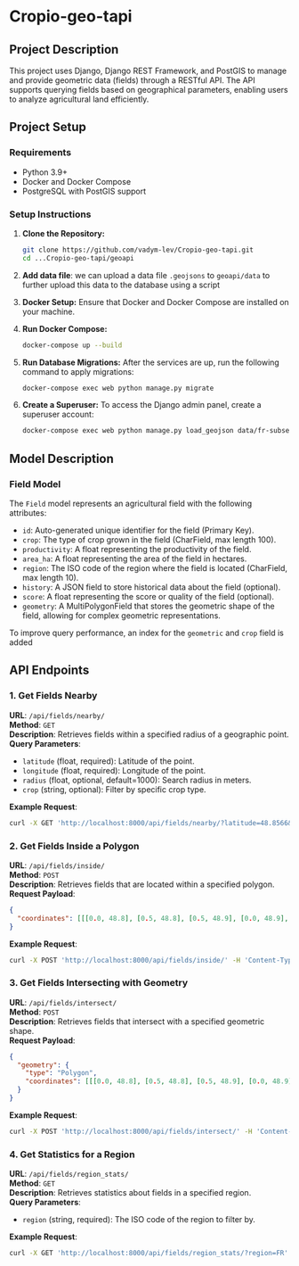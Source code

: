 # Cropio-geo-tapi

## Project Description

This project uses Django, Django REST Framework, and PostGIS to manage and provide geometric data (fields) through a RESTful API. The API supports querying fields based on geographical parameters, enabling users to analyze agricultural land efficiently.

## Project Setup

### Requirements

- Python 3.9+
- Docker and Docker Compose
- PostgreSQL with PostGIS support

### Setup Instructions

1. **Clone the Repository:**
   ```bash
   git clone https://github.com/vadym-lev/Cropio-geo-tapi.git
   cd ...Cropio-geo-tapi/geoapi
   ```

2. **Add data file**: we can upload a data file `.geojsons` to `geoapi/data` to further upload this 
    data to the database using a script

3. **Docker Setup:**
   Ensure that Docker and Docker Compose are installed on your machine.

4. **Run Docker Compose:**
   ```bash
   docker-compose up --build
   ```

5. **Run Database Migrations:**
   After the services are up, run the following command to apply migrations:
   ```bash
   docker-compose exec web python manage.py migrate
   ```

6. **Create a Superuser:**
   To access the Django admin panel, create a superuser account:
   ```bash
   docker-compose exec web python manage.py load_geojson data/fr-subset.geojsons
   ```


## Model Description

### Field Model

The `Field` model represents an agricultural field with the following attributes:

- `id`: Auto-generated unique identifier for the field (Primary Key).
- `crop`: The type of crop grown in the field (CharField, max length 100).
- `productivity`: A float representing the productivity of the field.
- `area_ha`: A float representing the area of the field in hectares.
- `region`: The ISO code of the region where the field is located (CharField, max length 10).
- `history`: A JSON field to store historical data about the field (optional).
- `score`: A float representing the score or quality of the field (optional).
- `geometry`: A MultiPolygonField that stores the geometric shape of the field, allowing for complex geometric representations.

To improve query performance, an index for the `geometric` and `crop` field is added

## API Endpoints

### 1. Get Fields Nearby
**URL**: `/api/fields/nearby/`  
**Method**: `GET`  
**Description**: Retrieves fields within a specified radius of a geographic point.  
**Query Parameters**:
- `latitude` (float, required): Latitude of the point.
- `longitude` (float, required): Longitude of the point.
- `radius` (float, optional, default=1000): Search radius in meters.
- `crop` (string, optional): Filter by specific crop type.

**Example Request**:
```bash
curl -X GET 'http://localhost:8000/api/fields/nearby/?latitude=48.8566&longitude=2.3522&radius=5000&crop=wheat'
```

### 2. Get Fields Inside a Polygon
**URL**: `/api/fields/inside/`  
**Method**: `POST`  
**Description**: Retrieves fields that are located within a specified polygon.  
**Request Payload**:
```json
{
  "coordinates": [[[0.0, 48.8], [0.5, 48.8], [0.5, 48.9], [0.0, 48.9], [0.0, 48.8]]]
}
```

**Example Request**:
```bash
curl -X POST 'http://localhost:8000/api/fields/inside/' -H 'Content-Type: application/json' -d '{"coordinates": [[[2.0, 48.8], [2.5, 48.8], [2.5, 48.9], [2.0, 48.9], [2.0, 48.8]]]}'
```

### 3. Get Fields Intersecting with Geometry
**URL**: `/api/fields/intersect/`  
**Method**: `POST`  
**Description**: Retrieves fields that intersect with a specified geometric shape.  
**Request Payload**:
```json
{
  "geometry": {
    "type": "Polygon",
    "coordinates": [[[0.0, 48.8], [0.5, 48.8], [0.5, 48.9], [0.0, 48.9], [0.0, 48.8]]]
  }
}
```

**Example Request**:
```bash
curl -X POST 'http://localhost:8000/api/fields/intersect/' -H 'Content-Type: application/json' -d '{"geometry": {"type": "Polygon", "coordinates": [[[2.0, 48.8], [2.5, 48.8], [2.5, 48.9], [2.0, 48.9], [2.0, 48.8]]]}}'
```

### 4. Get Statistics for a Region
**URL**: `/api/fields/region_stats/`  
**Method**: `GET`  
**Description**: Retrieves statistics about fields in a specified region.  
**Query Parameters**:
- `region` (string, required): The ISO code of the region to filter by.

**Example Request**:
```bash
curl -X GET 'http://localhost:8000/api/fields/region_stats/?region=FR'
```

